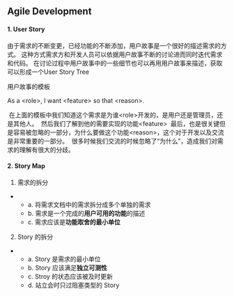 ## Agile Development

#### 1. User Story
由于需求的不断变更，已经功能的不断添加，用户故事是一个很好的描述需求的方式。
这种方式需求方和开发人员可以依据用户故事不断的讨论进而同时迭代需求和代码。
在讨论过程中用户故事中的一些细节也可以再用用户故事来描述，获取可以形成一个User Story Tree

用户故事的模板

As a \<role\>, I want \<feature\> so that \<reason\>.
  
  在上面的模板中我们知道这个需求是为谁\<role\>开发的，是用户还是管理员，还是其他人。
  然后我们了解到他的需要实现的功能\<feature\>
  最后，也是很关键但是容易被忽略的一部分，为什么要做这个功能\<reason\>，这个对于开发以及交流是非常重要的一部分。
  很多时候我们交流的时候忽略了“为什么”，造成我们对需求的理解有很大的分歧。
  
#### 2. Story Map




1. 需求的拆分
-
    - a. 将需求文档中的需求拆分成多个单独的需求
    - b. 需求是一个完成的<b>用户可用的功能</b>的描述
    - c. 需求应该是<b>功能取舍的最小单位</b>

2. Story 的拆分
-
    - a. Story 是需求的最小单位
    - b. Story 应该满足<b>独立可测性</b>
    - c. Stroy 的状态应该被及时更新
    - d. 站立会时只过阻塞类型的 Story
